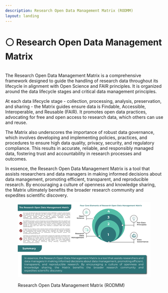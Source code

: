 ```yaml
---
description: Research Open Data Management Matrix (RODMM)
layout: landing
---
```


# ⚪ Research Open Data Management Matrix

\
The Research Open Data Management Matrix is a comprehensive framework designed to guide the handling of research data throughout its lifecycle in alignment with Open Science and FAIR principles. It is organized around the data lifecycle stages and critical data management principles.

At each data lifecycle stage - collection, processing, analysis, preservation, and sharing - the Matrix guides ensure data is Findable, Accessible, Interoperable, and Reusable (FAIR). It promotes open data practices, advocating for free and open access to research data, which others can use and reuse.

The Matrix also underscores the importance of robust data governance, which involves developing and implementing policies, practices, and procedures to ensure high data quality, privacy, security, and regulatory compliance. This results in accurate, reliable, and responsibly managed data, fostering trust and accountability in research processes and outcomes.

In essence, the Research Open Data Management Matrix is a tool that assists researchers and data managers in making informed decisions about data management, promoting efficient, transparent, and reproducible research. By encouraging a culture of openness and knowledge sharing, the Matrix ultimately benefits the broader research community and expedites scientific discovery.

<div data-full-width="true">

<figure><img src=".gitbook/assets/Designrff-1.jpg" alt=""><figcaption><p>Research Open Data Management Matrix (RODMM)</p></figcaption></figure>

</div>
